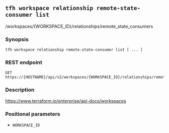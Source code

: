 ## `tfh workspace relationship remote-state-consumer list`

/workspaces/{WORKSPACE_ID}/relationships/remote_state_consumers

### Synopsis

    tfh workspace relationship remote-state-consumer list [ ... ]

### REST endpoint

    GET https://{HOSTNAME}/api/v2/workspaces/{WORKSPACE_ID}/relationships/remote_state_consumers

### Description

https://www.terraform.io/enterprise/api-docs/workspaces

### Positional parameters

* `WORKSPACE_ID`

